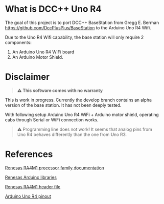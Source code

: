 # What is DCC++ Uno R4

The goal of this project is to port DCC++ BaseStation from Gregg E. Berman https://github.com/DccPlusPlus/BaseStation to the Arduino Uno R4 Wifi.

Due to the Uno R4 Wifi capability, the base station will only require 2 components:
1. An Arduino Uno R4 WiFi board 
1. An Arduino Motor Shield.

# Disclaimer
> <b>:warning: This software comes with no warranty</b>

This is work in progress. Currently the develop branch contains an alpha version of the base station. It has not been deeply tested.

With following setup Arduino Uno R4 WiFi + Arduino motor shield, operating cabs through Serial or WiFi connection works.

>:warning: Programming line does not work! 
It seems that analog pins from Uno R4 behaves differently than the one from Uno R3.

# References

[Renesas RA4M1 processor family documentation](https://www.renesas.com/en/document/mah/renesas-ra4m1-group-users-manual-hardware?r=1054146)

[Renesas Arduino libraries](https://github.com/arduino/ArduinoCore-renesas)

[Renesas RA4M1 header file](https://github.com/arduino/ArduinoCore-renesas/blob/main/variants/UNOWIFIR4/includes/ra/fsp/src/bsp/cmsis/Device/RENESAS/Include/R7FA4M1AB.h)

[Arduino Uno R4 pinout](https://docs.arduino.cc/resources/pinouts/ABX00087-full-pinout.pdf)
